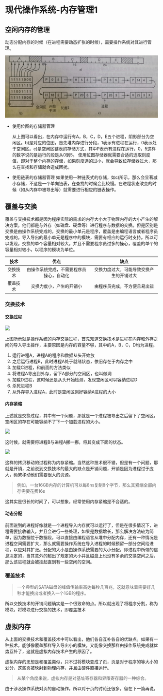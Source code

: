 # 现代操作系统-内存管理1

## 空闲内存的管理

动态分配内存的时候（在进程需要动态扩张的时候），需要操作系统对其进行管理。

![](.\现代操作系统-内存管理1\内存存储管理1.jpg)

- 使用位图的存储器管理

  从上图可以看出，在内存中运行有A，B，C，D，E五个进程，阴影部分为空闲区。b)是对应的位图，首先堆内存进行分段，1表示有进程在运行，0表示处于空闲区。c)是空闲区链表的存储方式，其中P表示有进程在运行，0，5这样的数字说的是运行的段是从0到5。
  使用位图存储器就需要合适的选取刻度值，即对于整个内存的存储，如果刻度选的过小，就会导致位存储器过大，那么在查找和存储就会造成困扰。

- 使用链表的存储器管理
  如果使用一种链表式的存储，如c)所示，那么会显著减小存储，不这是一个单向链表，在查找的时候会比较慢。在进程状态改变的时候（如从内存中被导出等）就需要进行相应的链表操作。

## 覆盖与交换

覆盖与交换技术都是因为程序实际的需求的内存大小大于物理内存的大小产生的解决方案。他们都是与外存（如磁盘、硬盘等）进行程序与数据的交换。但是区别是交换是由操作系统完成的，交换的最小单元是程序，覆盖是由编程语言或者程序员完成的，导入导出的最小单元是程序中的模块，需要有相应的运行时支持。所以可以发现，交换的单个容量相对较大，并且不需要程序员过多的操心，覆盖的单个的容量相对较小，以程序的模块为单位。

|   技术   |                   优点                   |                   缺点                   |
| :------: | :--------------------------------------: | :--------------------------------------: |
| 交换技术 | 由操作系统完成，不需要程序员操心，自动化 | 交换力度过大，可能导致交换产生的开销过大 |
| 覆盖技术 |         交换力度小，产生的开销小         |       由程序员完成，不方便且易出错       |

### 交换技术

#### 交换过程

![](操作系统内存交换技术.png)

上图所示就是操作系统的内存交换过程，首先知道交换技术是进程在内存和外存之间的导入导出操作，主要原因是内存的容量不够，其中的A，B，C，D均为进程。

1. 运行进程A，进程A的程序和数据从头开始放
2. 之后运行进程B，此时进程A处于就绪状态，依旧存在于内存之中
3. 加载C进程，和前面的方法类似
4. 将进程A导出到外存，留下A部分的空闲区，也叫做洞
5. 加载D进程，这时候还是从头开始检测，发现空闲区可以容纳进程D
6. 杀死进程B
7. 从外存导入进程A，此时是空闲区刚好容纳A进程的大小

#### 内存紧缩

上述就是交换过程，其中有一个问题，那就是一个进程被导出之后留下了空闲区，空闲区的存在可能容纳不了下一个加载进程的大小。

![](操作系统内存紧缩.png)

这时候，就需要将进程B与进程A挪一挪，将其变成下面的状态。

![](操作系统内存紧缩2.png)

这样的拷贝移动的过程称为内存紧缩。当然这种技术很不错，但是有一个问题，那就是开销，之前说到交换技术的最大的缺点是开销问题，开销是因为进程过于庞大，频繁移动他们需要很大的资源。

> 例如，一台16GB内存的计算机可以每8ns复制8个字节，那么其紧缩全部内存需要花费16s

这其实是很长的时间了，可以想象，经常使用内存紧缩是不合适的。

#### 动态分配

前面说到的进程好像就是一个进程导入内存就可以运行了，但是在很多情况下，进程需要接收输入，并且会进行一些处理，如果是数据增长，那么解决方法较为简单，因为数据位于数据段，可以直接由编程语言从堆中分配内存，还有一种情况是进程空间需要扩大，那么就需要操作系统在导入进程的时候预留一部分空间给进程，以应对其扩张。分配的大小是由操作系统需要的大小分配，即进程中所带的信息决定的，当其意外的超出了规定的大小并且磁盘上也没有多余的交换空间之后，那么该进程就会被挂起直到有一些空闲的空间。

### 覆盖技术

> 一个典型的SATA磁盘的峰值传输率高达每秒几百兆，这就意味着需要好几秒才能换出或者换入一个1GB的程序。

所以交换技术的开销问题确实是一个很致命的点。所以就出现了将程序分割，称为模块，将模块进行交换的技术，即覆盖技术
## 虚拟内存

从上面的交换技术和覆盖技术中可以看出，他们各自互补各自的优缺点。如果有一种技术，能够像覆盖那样导入导出小的模块，又能像交换那样由操作系统完成就优势互补了，这就是虚拟内存技术产生的原因了。

虚拟内存的思想是和覆盖类似，只不过将模块变成了页，页是对于程序的等大小的划分，这些页被映射到物理内存，并且由硬件直接运行。

> 从某个角度来说，虚拟内存是对基址寄存器和界限寄存器的一种综合。

由于涉及操作系统对页的自动操作，所以对于页的讨论还很多，留在下一篇再说。